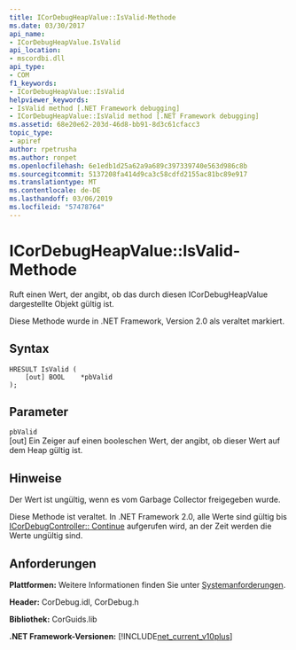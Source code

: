 ```yaml
---
title: ICorDebugHeapValue::IsValid-Methode
ms.date: 03/30/2017
api_name:
- ICorDebugHeapValue.IsValid
api_location:
- mscordbi.dll
api_type:
- COM
f1_keywords:
- ICorDebugHeapValue::IsValid
helpviewer_keywords:
- IsValid method [.NET Framework debugging]
- ICorDebugHeapValue::IsValid method [.NET Framework debugging]
ms.assetid: 68e20e62-203d-46d8-bb91-8d3c61cfacc3
topic_type:
- apiref
author: rpetrusha
ms.author: ronpet
ms.openlocfilehash: 6e1edb1d25a62a9a689c397339740e563d986c8b
ms.sourcegitcommit: 5137208fa414d9ca3c58cdfd2155ac81bc89e917
ms.translationtype: MT
ms.contentlocale: de-DE
ms.lasthandoff: 03/06/2019
ms.locfileid: "57478764"
---
```

# <a name="icordebugheapvalueisvalid-method"></a>ICorDebugHeapValue::IsValid-Methode
Ruft einen Wert, der angibt, ob das durch diesen ICorDebugHeapValue dargestellte Objekt gültig ist.  
  
 Diese Methode wurde in .NET Framework, Version 2.0 als veraltet markiert.  
  
## <a name="syntax"></a>Syntax  
  
```  
HRESULT IsValid (  
    [out] BOOL    *pbValid  
);  
```  
  
## <a name="parameters"></a>Parameter  
 `pbValid`  
 [out] Ein Zeiger auf einen booleschen Wert, der angibt, ob dieser Wert auf dem Heap gültig ist.  
  
## <a name="remarks"></a>Hinweise  
 Der Wert ist ungültig, wenn es vom Garbage Collector freigegeben wurde.  
  
 Diese Methode ist veraltet. In .NET Framework 2.0, alle Werte sind gültig bis [ICorDebugController:: Continue](../../../../docs/framework/unmanaged-api/debugging/icordebugcontroller-continue-method.md) aufgerufen wird, an der Zeit werden die Werte ungültig sind.  
  
## <a name="requirements"></a>Anforderungen  
 **Plattformen:** Weitere Informationen finden Sie unter [Systemanforderungen](../../../../docs/framework/get-started/system-requirements.md).  
  
 **Header:** CorDebug.idl, CorDebug.h  
  
 **Bibliothek:** CorGuids.lib  
  
 **.NET Framework-Versionen:** [!INCLUDE[net_current_v10plus](../../../../includes/net-current-v10plus-md.md)]
